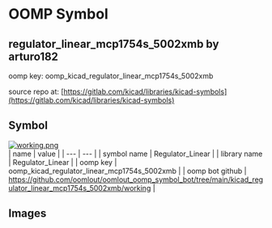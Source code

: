 # OOMP Symbol  
## regulator_linear_mcp1754s_5002xmb  by arturo182  
  
oomp key: oomp_kicad_regulator_linear_mcp1754s_5002xmb  
  
source repo at: [https://gitlab.com/kicad/libraries/kicad-symbols](https://gitlab.com/kicad/libraries/kicad-symbols)  
## Symbol  
  
[![working.png](working_600.png)](working.png)  
| name | value | 
| --- | --- | 
| symbol name | Regulator_Linear | 
| library name | Regulator_Linear | 
| oomp key | oomp_kicad_regulator_linear_mcp1754s_5002xmb | 
| oomp bot github | https://github.com/oomlout/oomlout_oomp_symbol_bot/tree/main/kicad_regulator_linear_mcp1754s_5002xmb/working | 
## Images  
